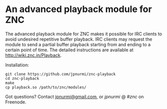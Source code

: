 An advanced playback module for ZNC
===================================

The advanced playback module for ZNC makes it possible for IRC clients
to avoid undesired repetitive buffer playback. IRC clients may request
the module to send a partial buffer playback starting from and ending
to a certain point of time. The detailed instructions are available at
http://wiki.znc.in/Playback.

Installation:
```
git clone https://github.com/jpnurmi/znc-playback
cd znc-playback
make
cp playback.so /path/to/znc/modules/
```

Got questions? Contact jpnurmi@gmail.com, or *jpnurmi* @ *#znc* on Freenode.
